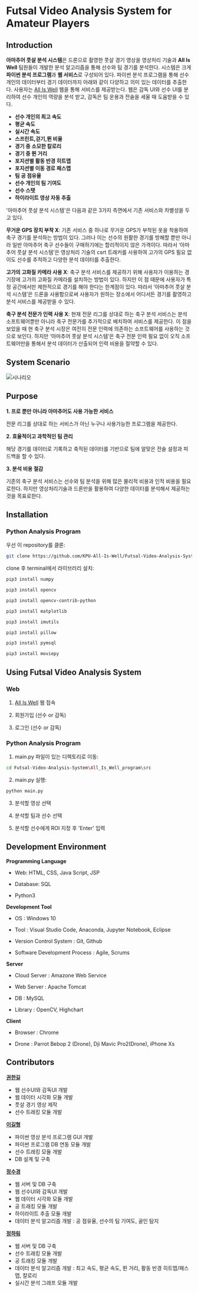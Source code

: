 # Futsal Video Analysis System for Amateur Players

## Introduction

**아마추어 풋살 분석 시스템**은 드론으로 촬영한 풋살 경기 영상을 영상처리 기술과 **All Is Well** 팀원들이 개발한 분석 알고리즘을 통해 선수와 팀 경기를 분석한다. 시스템은 크게 **파이썬 분석 프로그램**과 **웹 서비스**로 구성되어 있다. 파이썬 분석 프로그램을 통해 선수 개인의 데이터부터 경기 데이터까지 아래와 같이 다양하고 의미 있는 데이터를 추출한다. 사용자는 [All Is Well](http://15.164.30.158:8080/All_Is_Well_Web/index.html) 웹을 통해 서비스를 제공받는다. 웹은 감독 UI와 선수 UI를 분리하여 선수 개인의 역량을 분석 받고, 감독은 팀 운용과 전술을 세울 때 도움받을 수 있다.

  - **선수 개인의 최고 속도**
  - **평균 속도**
  - **실시간 속도** 
  - **스프린트,걷기,뛴 비율** 
  - **경기 중 소모한 칼로리**
  - **경기 중 뛴 거리**
  - **포지션별 활동 반경 히트맵**
  - **포지션별 이동 경로 패스맵**
  - **팀 공 점유율**
  - **선수 개인의 팀 기여도**
  - **선수 스탯**
  - **하이라이트 영상 자동 추출**
  
'아마추어 풋살 분석 시스템'은 다음과 같은 3가지 측면에서 기존 서비스와 차별성을 두고 있다. 
  
**무거운 GPS 장치 부착 X**: 기존 서비스 중 하나로 무거운 GPS가 부착된 옷을 착용하여 축구 경기를 분석하는 방법이 있다. 그러나 이는 선수의 원활한 경기를 방해할 뿐만 아니라 일반 아마추어 축구 선수들이 구매하기에는 합리적이지 않은 가격이다. 따라서 ‘아마추어 풋살 분석 시스템’은 영상처리 기술의 csrt 트래커를 사용하여 고가의 GPS 필요 없이도 선수를 추적하고 다양한 분석 데이터를 추출한다.

**고가의 고화질 카메라 사용 X**: 축구 분석 서비스를 제공하기 위해 사용자가 이용하는 경기장에 고가의 고화질 카메라를 설치하는 방법이 있다. 하지만 이 점 때문에 사용자가 특정 공간에서만 제한적으로 경기를 해야 한다는 한계점이 있다. 따라서 ‘아마추어 풋살 분석 시스템’은 드론을 사용함으로써 사용자가 원하는 장소에서 어디서든 경기를 촬영하고 분석 서비스를 제공받을 수 있다.

**축구 분석 전문가 인력 사용 X**: 현재 전문 리그를 상대로 하는 축구 분석 서비스는 분석 소프트웨어뿐만 아니라 축구 전문가를 추가적으로 배치하여 서비스를 제공한다. 이 점을 보았을 때 현 축구 분석 시장은 여전히 전문 인력에 의존하는 소프트웨어를 사용하는 것으로 보인다. 하지만 ‘아마추어 풋살 분석 시스템’은 축구 전문 인력 필요 없이 오직 소프트웨어만을 통해서 분석 데이터가 산출되어 인력 비용을 절약할 수 있다.
  

## System Scenario
![시나리오](https://user-images.githubusercontent.com/50011528/89124482-3b586d80-d512-11ea-8253-490af23f31fc.png)



## Purpose

**1. 프로 뿐만 아니라 아마추어도 사용 가능한 서비스**

전문 리그를 상대로 하는 서비스가 아닌 누구나 사용가능한 프로그램을 제공한다.

**2. 효율적이고 과학적인 팀 관리**

해당 경기를 데이터로 기록하고 축적된 데이터를 기반으로 팀에 알맞은 전술 설정과 피드백을 할 수 있다.

**3. 분석 비용 절감**

기존의 축구 분석 서비스는 선수와 팀 분석을 위해 많은 물리적 비용과 인적 비용을 필요로한다. 하지만 영상처리기술과 드론만을 활용하여 다양한 데이터를 분석해서 제공하는 것을 목표로한다.
  





## Installation

### Python Analysis Program   
 
우선 이 repository를 클론:

```bash
git clone https://github.com/KPU-All-Is-Well/Futsal-Video-Analysis-System.git
```

clone 후 terminal에서 라이브러리 설치:    

```bash
pip3 install numpy  
```
```bash
pip3 install opencv  
```
```bash
pip3 install opencv-contrib-python  
```
```bash
pip3 install matplotlib  
```
```bash
pip3 install imutils  
```
```bash
pip3 install pillow  
```
```bash
pip3 install pymsql
```
```bash
pip3 install moviepy
```
 

## Using Futsal Video Analysis System

### Web

1. [All Is Well](http://15.164.30.158:8080/All_Is_Well_Web/index.html) 웹 접속

2. 회원가입 (선수 or 감독) 

3. 로그인 (선수 or 감독)
 

### Python Analysis Program

1. main.py 파일이 있는 디렉토리로 이동:

```bash
cd Futsal-Video-Analysis-System\All_Is_Well_program\src 
```

2. main.py 실행:

```bash
python main.py
```

3. 분석할 영상 선택

4. 분석할 팀과 선수 선택

5. 분석할 선수에게 ROI 지정 후 'Enter' 입력

## Development Environment

**Programming Language**

  - Web: HTML, CSS, Java Script, JSP   
  
  - Database: SQL   
  
  - Python3     

**Development Tool**  
  
  - OS : Windows 10  

  - Tool : Visual Studio Code, Anaconda, Jupyter Notebook, Eclipse 
                        
  - Version Control System : Git, Github 

  - Software Development Process : Agile, Scrums

**Server**

  - Cloud Server : Amazone Web Service

  - Web Server : Apache Tomcat

  - DB : MySQL
  
  - Library : OpenCV, Highchart

**Client**

  - Browser : Chrome
  
  - Drone : Parrot Bebop 2 (Drone), Dji Mavic Pro2(Drone), iPhone Xs


## Contributors

**[권한길](https://github.com/navigator515)**  
  - 웹 선수UI와 감독UI 개발
  - 웹 데이터 시각화 모듈 개발
  - 풋살 경기 영상 제작  
  - 선수 트래킹 모듈 개발   
  
**[이길형](https://github.com/2Gily)**   
  - 파이썬 영상 분석 프로그램 GUI 개발  
  - 파이썬 프로그램 DB 연동 모듈 개발   
  - 선수 트래킹 모듈 개발  
  - DB 설계 및 구축       
  
**[정수경](https://github.com/Soogyung1106)**  
  - 웹 서버 및 DB 구축
  - 웹 선수UI와 감독UI 개발
  - 웹 데이터 시각화 모듈 개발    
  - 공 트래킹 모듈 개발
  - 하이라이트 추출 모듈 개발
  - 데이터 분석 알고리즘 개발 : 공 점유율, 선수의 팀 기여도, 골인 탐지 
  
**[정하림](https://github.com/LightLamp1101)**  
  - 웹 서버 및 DB 구축
  - 선수 트래킹 모듈 개발  
  - 공 트래킹 모듈 개발      
  - 데이터 분석 알고리즘 개발 : 최고 속도, 평균 속도, 뛴 거리, 활동 반경 히트맵/패스맵, 칼로리
  - 실시간 분석 그래프 모듈 개발
    








